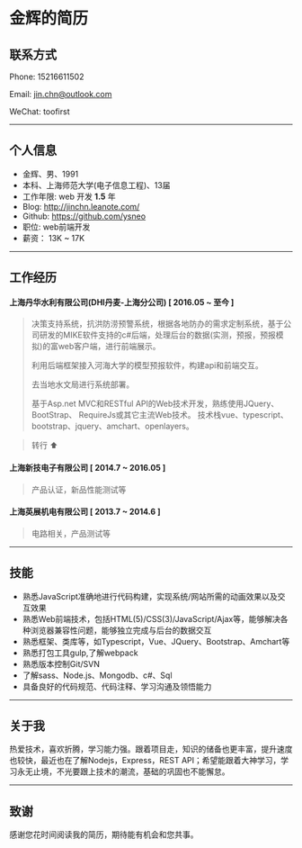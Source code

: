 # 金辉的简历

## 联系方式

Phone: 15216611502

Email: jin.chn@outlook.com

WeChat: toofirst 

---

## 个人信息

* 金辉、男、1991
* 本科、上海师范大学(电子信息工程)、13届
* 工作年限: web 开发  **1.5**  年
* Blog: http://jinchn.leanote.com/
* Github: https://github.com/ysneo
* 职位: web前端开发
* 薪资： 13K ~ 17K

---

## 工作经历

#### 上海丹华水利有限公司(DHI丹麦-上海分公司) [ 2016.05 ~ 至今 ]

> 决策支持系统，抗洪防涝预警系统，根据各地防办的需求定制系统，基于公司研发的MIKE软件支持的c#后端，处理后台的数据(实测，预报，预报模拟)的富web客户端，进行前端展示。
>
> 利用后端框架接入河海大学的模型预报软件，构建api和前端交互。
>
> 去当地水文局进行系统部署。
>
>基于Asp.net MVC和RESTful API的Web技术开发，熟练使用JQuery、BootStrap、 RequireJs或其它主流Web技术。
> 技术栈vue、typescript、bootstrap、jquery、amchart、openlayers。


 > ​转行 :arrow_up: 

#### 上海新技电子有限公司 [ 2014.7 ~ 2016.05 ] 

> 产品认证，新品性能测试等

#### 上海英展机电有限公司 [ 2013.7 ~ 2014.6 ]

> 电路相关，产品测试等

---

## 技能

* 熟悉JavaScript准确地进行代码构建，实现系统/网站所需的动画效果以及交互效果
* 熟悉Web前端技术，包括HTML(5)/CSS(3)/JavaScript/Ajax等，能够解决各种浏览器兼容性问题，能够独立完成与后台的数据交互
* 熟悉框架、类库等，如Typescript，Vue、JQuery、Bootstrap、Amchart等
* 熟悉打包工具gulp,了解webpack
* 熟悉版本控制Git/SVN
* 了解sass、Node.js、Mongodb、c#、Sql
* 具备良好的代码规范、代码注释、学习沟通及领悟能力


---

## 关于我

热爱技术，喜欢折腾，学习能力强。跟着项目走，知识的储备也更丰富，提升速度也较快，最近也在了解Nodejs，Express，REST API；希望能跟着大神学习，学习永无止境，不光要跟上技术的潮流，基础的巩固也不能懈怠。

---


## 致谢

感谢您花时间阅读我的简历，期待能有机会和您共事。